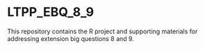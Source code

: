 # LTPP_EBQ_8_9
This repository contains the R project and supporting materials for addressing extension big questions 8 and 9.
